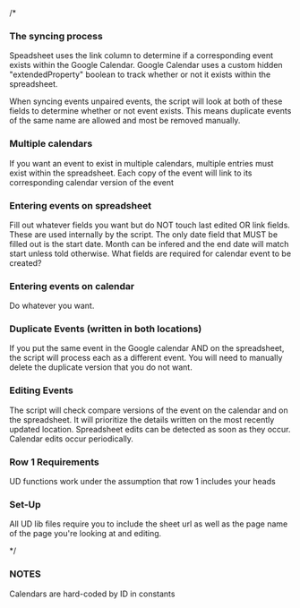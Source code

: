 /*
### The syncing process
Speadsheet uses the link column to determine if a corresponding event exists within the Google Calendar.
Google Calendar uses a custom hidden "extendedProperty" boolean to track whether or not it exists within the spreadsheet.

When syncing events unpaired events, the script will look at both of these fields to determine whether or not event exists.
This means duplicate events of the same name are allowed and most be removed manually.

### Multiple calendars
If you want an event to exist in multiple calendars, multiple entries must exist within the spreadsheet.
Each copy of the event will link to its corresponding calendar version of the event

### Entering events on spreadsheet
Fill out whatever fields you want but do NOT touch last edited OR link fields.  These are used internally by the script.
The only date field that MUST be filled out is the start date.  Month can be infered and the end date will match start unless told otherwise.
What fields are required for calendar event to be created?

### Entering events on calendar
Do whatever you want.

### Duplicate Events (written in both locations)
If you put the same event in the Google calendar AND on the spreadsheet, the script will process each as a different event.
You will need to manually delete the duplicate version that you do not want.

### Editing Events
The script will check compare versions of the event on the calendar and on the spreadsheet.
It will prioritize the details written on the most recently updated location.
Spreadsheet edits can be detected as soon as they occur.
Calendar edits occur periodically.

### Row 1 Requirements
UD functions work under the assumption that row 1 includes your heads

### Set-Up
All UD lib files require you to include the sheet url as well as the page name of the page you're looking at and editing.

*/

### NOTES
Calendars are hard-coded by ID in constants